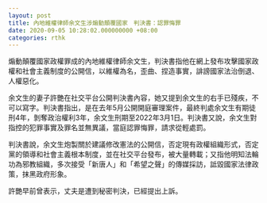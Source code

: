 ```yaml
---
layout: post
title: 內地維權律師余文生涉煽動顛覆國家　判決書：認罪悔罪
date: 2020-09-05 10:28:02.000000000 +08:00
categories: rthk
---
```


煽動顛覆國家政權罪成的內地維權律師余文生，判決書指他在網上發布攻擊國家政權和社會主義制度的公開信，以維權為名，歪曲、捏造事實，誹謗國家法治倒退、人權惡化。

余文生的妻子許艷在社交平台公開判決書內容，她又提到余文生的右手已殘疾，不可以寫字。判決書指出，是在去年5月公開開庭審理案件，最終判處余文生有期徒刑4年，剝奪政治權利3年，余文生刑期至2022年3月1日。判決書又說，余文生對指控的犯罪事實及罪名並無異議，當庭認罪悔罪，請求從輕處罰。

判決書說，余文生炮製關於建議修改憲法的公開信，否定現有政權組織形式，否定黨的領導和社會主義根本制度，並在社交平台發布，被大量轉載；又指他明知法輪功為邪教組織，多次接受「新唐人」和「希望之聲」的傳媒採訪，詆毀國家法律政策，抹黑政府形象。

許艷早前曾表示，丈夫是遭到秘密判決，已經提出上訴。
